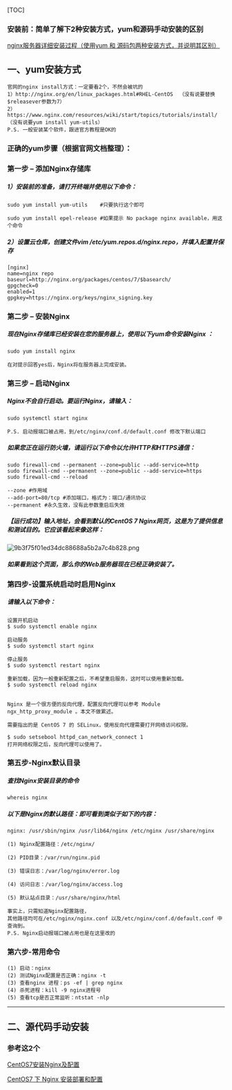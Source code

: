 [TOC]
### 安装前：简单了解下2种安装方式，yum和源码手动安装的区别

[nginx服务器详细安装过程（使用yum 和 源码包两种安装方式，并说明其区别）](https://segmentfault.com/a/1190000007116797)

## 一、yum安装方式

```
官网的nginx install方式：一定要看2个，不然会被坑的
1）http://nginx.org/en/linux_packages.html#RHEL-CentOS  （没有说要替换$releasever参数为7）
2）https://www.nginx.com/resources/wiki/start/topics/tutorials/install/  （没有说要yum install yum-utils）
P.S. 一般安装某个软件，跟进官方教程是OK的
```
### 正确的yum步骤（根据官网文档整理）：

### 第一步 – 添加Nginx存储库

##### 1）安装前的准备，请打开终端并使用以下命令：
```
sudo yum install yum-utils    #只要执行这个即可

sudo yum install epel-release #如果提示 No package nginx available，用这个命令
```

##### 2）设置云仓库，创建文件vim /etc/yum.repos.d/nginx.repo，并填入配置并保存 
```
[nginx]
name=nginx repo
baseurl=http://nginx.org/packages/centos/7/$basearch/
gpgcheck=0
enabled=1
gpgkey=https://nginx.org/keys/nginx_signing.key
```
### 第二步 – 安装Nginx
##### 现在Nginx存储库已经安装在您的服务器上，使用以下yum命令安装Nginx ：
```
sudo yum install nginx

在对提示回答yes后，Nginx将在服务器上完成安装。
```

### 第三步 – 启动Nginx
##### Nginx不会自行启动。要运行Nginx，请输入：
```
sudo systemctl start nginx

P.S. 启动报端口被占用，到/etc/nginx/conf.d/default.conf 修改下默认端口
```
##### 如果您正在运行防火墙，请运行以下命令以允许HTTP和HTTPS通信：
```
sudo firewall-cmd --permanent --zone=public --add-service=http 
sudo firewall-cmd --permanent --zone=public --add-service=https
sudo firewall-cmd --reload

--zone #作用域
--add-port=80/tcp #添加端口，格式为：端口/通讯协议
--permanent #永久生效，没有此参数重启后失效
```
##### 【运行成功】输入地址，会看到默认的CentOS 7 Nginx网页，这是为了提供信息和测试目的。它应该看起来像这样：
![9b3f75f01ed34dc88688a5b2a7c4b828.png](https://www.centos.bz/wp-content/uploads/2018/01/1-7.png)
##### 如果看到这个页面，那么你的Web服务器现在已经正确安装了。
### 第四步-设置系统启动时启用Nginx
##### 请输入以下命令：
```
设置开机启动
$ sudo systemctl enable nginx
 
启动服务
$ sudo systemctl start nginx
 
停止服务
$ sudo systemctl restart nginx
 
重新加载，因为一般重新配置之后，不希望重启服务，这时可以使用重新加载。
$ sudo systemctl reload nginx
 
 
Nginx 是一个很方便的反向代理，配置反向代理可以参考 Module ngx_http_proxy_module 。本文不做累述。
 
需要指出的是 CentOS 7 的 SELinux，使用反向代理需要打开网络访问权限。
 
$ sudo setsebool httpd_can_network_connect 1 
打开网络权限之后，反向代理可以使用了。
```
### 第五步-Nginx默认目录
##### 查找Nginx安装目录的命令
```
whereis nginx
```
##### 以下是Nginx的默认路径：即可看到类似于如下的内容：
```
nginx: /usr/sbin/nginx /usr/lib64/nginx /etc/nginx /usr/share/nginx

(1) Nginx配置路径：/etc/nginx/

(2) PID目录：/var/run/nginx.pid

(3) 错误日志：/var/log/nginx/error.log

(4) 访问日志：/var/log/nginx/access.log

(5) 默认站点目录：/usr/share/nginx/html

事实上，只需知道Nginx配置路径，
其他路径均可在/etc/nginx/nginx.conf 以及/etc/nginx/conf.d/default.conf 中查询到。
P.S. Nginx启动报端口被占用也是在这里改的
```
### 第六步-常用命令
```
(1) 启动：nginx
(2) 测试Nginx配置是否正确：nginx -t
(3) 查看nginx 进程：ps -ef | grep nginx
(4) 杀死进程：kill -9 nginx进程号
(5) 查看tcp是否正常监听：ntstat -nlp
```


* * *
## 二、源代码手动安装 
### 参考这2个

[CentOS7安装Nginx及配置](https://www.jianshu.com/p/9a6c96ecc8b8)

[CentOS7 下 Nginx 安装部署和配置](https://www.linuxidc.com/Linux/2018-07/153183.htm)

